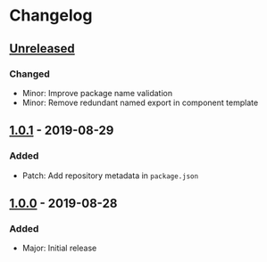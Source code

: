 # Changelog

## [Unreleased]

### Changed

- Minor: Improve package name validation
- Minor: Remove redundant named export in component template

## [1.0.1] - 2019-08-29

### Added

- Patch: Add repository metadata in `package.json`

## [1.0.0] - 2019-08-28

### Added

- Major: Initial release

[Unreleased]: https://github.com/koaladev/joey/compare/v1.0.1...HEAD
[1.0.1]: https://github.com/koaladev/joey/compare/v1.0.0...v1.0.1
[1.0.0]: https://github.com/koaladev/joey/releases/tag/v1.0.0
